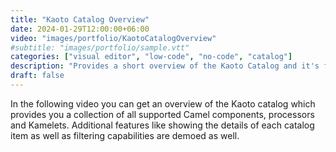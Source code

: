 ```yaml
---
title: "Kaoto Catalog Overview"
date: 2024-01-29T12:00:00+06:00
video: "images/portfolio/KaotoCatalogOverview"
#subtitle: "images/portfolio/sample.vtt"
categories: ["visual editor", "low-code", "no-code", "catalog"]
description: "Provides a short overview of the Kaoto Catalog and it's features"
draft: false
---
```


In the following video you can get an overview of the Kaoto catalog which provides you a collection of all supported Camel components, processors and Kamelets. Additional features like showing the details of each catalog item as well as filtering capabilities are demoed as well.

